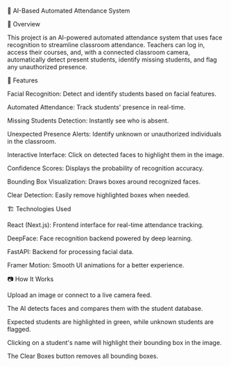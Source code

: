 📸 AI-Based Automated Attendance System

🎯 Overview

This project is an AI-powered automated attendance system that uses face recognition to streamline classroom attendance. Teachers can log in, access their courses, and, with a connected classroom camera, automatically detect present students, identify missing students, and flag any unauthorized presence.

🚀 Features

Facial Recognition: Detect and identify students based on facial features.

Automated Attendance: Track students' presence in real-time.

Missing Students Detection: Instantly see who is absent.

Unexpected Presence Alerts: Identify unknown or unauthorized individuals in the classroom.

Interactive Interface: Click on detected faces to highlight them in the image.

Confidence Scores: Displays the probability of recognition accuracy.

Bounding Box Visualization: Draws boxes around recognized faces.

Clear Detection: Easily remove highlighted boxes when needed.

🏗️ Technologies Used

React (Next.js): Frontend interface for real-time attendance tracking.

DeepFace: Face recognition backend powered by deep learning.

FastAPI: Backend for processing facial data.

Framer Motion: Smooth UI animations for a better experience.

📷 How It Works

Upload an image or connect to a live camera feed.

The AI detects faces and compares them with the student database.

Expected students are highlighted in green, while unknown students are flagged.

Clicking on a student's name will highlight their bounding box in the image.

The Clear Boxes button removes all bounding boxes.

